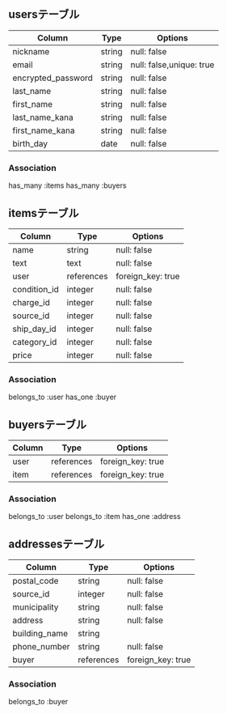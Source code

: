 ## usersテーブル
  |Column                |Type    |Options     |
  |----------------------|--------|------------|
  |nickname              |string  |null: false |
  |email                 |string  |null: false,unique: true|
  |encrypted_password    |string  |null: false |
  |last_name             |string  |null: false |
  |first_name            |string  |null: false |
  |last_name_kana        |string  |null: false |
  |first_name_kana       |string  |null: false |
  |birth_day             |date    |null: false |
### Association
  has_many :items
  has_many :buyers


## itemsテーブル
  |Column      |Type       |Options         |
  |------------|----------|-----------------|
  |name        |string    |null: false      |
  |text        |text      |null: false      |
  |user        |references|foreign_key: true|
  |condition_id|integer   |null: false      |
  |charge_id   |integer   |null: false      |
  |source_id   |integer   |null: false      |
  |ship_day_id |integer   |null: false      |
  |category_id |integer   |null: false      |
  |price       |integer   |null: false      |
### Association
  belongs_to :user
  has_one :buyer


## buyersテーブル
  |Column |Type      |Options          |
  |-------|----------|-----------------|
  |user   |references|foreign_key: true|
  |item   |references|foreign_key: true|
### Association
  belongs_to :user
  belongs_to :item
  has_one :address


## addressesテーブル
  |Column       |Type      |Options          |
  |-------------|----------|-----------------|
  |postal_code  |string    |null: false      |
  |source_id    |integer   |null: false      |
  |municipality |string    |null: false      |
  |address      |string    |null: false      |
  |building_name|string 
  |phone_number |string    |null: false      |
  |buyer        |references|foreign_key: true|
### Association
  belongs_to :buyer
